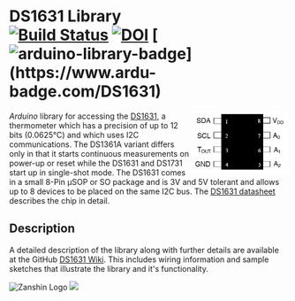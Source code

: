 # DS1631 Library<br>[![Build Status](https://travis-ci.org/SV-Zanshin/DS1631.svg?branch=master)](https://travis-ci.org/SV-Zanshin/DS1631) [![DOI](https://www.zenodo.org/badge/100991559.svg)](https://www.zenodo.org/badge/latestdoi/100991559) [![arduino-library-badge](https://www.ardu-badge.com/badge/DS1631.svg?)](https://www.ardu-badge.com/DS1631)
<img src="https://github.com/SV-Zanshin/DS1631/blob/master/Images/DS1631.png" width="175" align="right"/> *Arduino* library for accessing the [DS1631](https://www.maximintegrated.com/en/products/analog/sensors-and-sensor-interface/DS1631.html), a thermometer which has a precision of up to 12 bits (0.0625°C) and which uses I2C communications. The DS1361A variant differs only in that it starts continuous measurements on power-up or reset while the DS1631 and DS1731 start up in single-shot mode. The DS1631 comes in a small 8-Pin µSOP or SO package and is 3V and 5V tolerant and allows up to 8 devices to be placed on the same I2C bus. The [DS1631 datasheet](https://datasheets.maximintegrated.com/en/ds/DS1631-DS1731.pdf) describes the chip in detail.

## Description
A detailed description of the library along with further details are available at the GitHub [DS1631 Wiki](https://github.com/SV-Zanshin/DS1631/wiki). This includes wiring information and sample sketches that illustrate the library and it's functionality.

![Zanshin Logo](https://www.sv-zanshin.com/r/images/site/gif/zanshinkanjitiny.gif) <img src="https://www.sv-zanshin.com/r/images/site/gif/zanshintext.gif" width="75"/>
